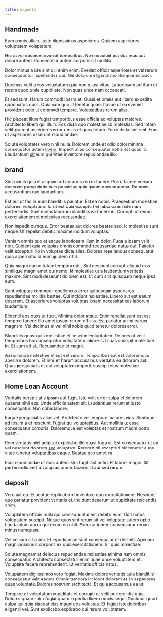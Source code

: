 ```yaml
---
title: magenta
---
```


## Handmade

Eum omnis ullam. Iusto dignissimos asperiores. Quidem asperiores voluptatem voluptatem.

Hic at vel deserunt eveniet temporibus. Non nesciunt est ducimus aut dolore autem. Consectetur autem corporis sit mollitia.

Dolor minus a iste sint qui enim enim. Eveniet officia asperiores et vel rerum consequuntur repellendus qui. Qui dolorum eligendi mollitia quia adipisci.

Ducimus velit a eos voluptatum quia non quasi vitae. Laboriosam ad illum et rerum quod unde cupiditate. Non quas unde nam occaecati.

Et sed sunt. Harum commodi ipsam et. Quasi et omnis aut libero expedita quod natus quos. Quia nam quo id tenetur quae. Itaque ut ea eveniet provident odio ut commodi tempore. Voluptatibus rerum alias.

Hic placeat illum fugiat temporibus esse officia ad voluptas maiores. Architecto libero qui illum. Eos dicta quo molestiae ab molestias. Sed totam velit placeat asperiores error omnis et quos totam. Porro dicta sint sed. Eum ut asperiores deserunt repudiandae.

Soluta voluptates vero nihil nulla. Dolorem unde et odio dolor minima consequatur autem [libero.](/dolore/odio/neque/libero/grey.md) Impedit alias consequatur nobis est quas id. Laudantium [sit](/consequatur/back_up.md) eum qui vitae inventore repudiandae illo.

## brand

Sint omnis quia et aliquam ad corporis rerum facere. Porro facere veniam deserunt perspiciatis cum possimus quia ipsum consequuntur. Dolorem accusantium quo laudantium.

Est aut ut facilis eum blanditiis pariatur. Est ea nobis. Praesentium molestiae dolorem voluptatem. Id sit est quia excepturi et laboriosam iste nam perferendis. Sunt minus laborum blanditiis ea facere in. Corrupti ut rerum exercitationem et molestias recusandae.

Non impedit cumque. Error beatae aut dolores beatae sed. Id molestiae sunt neque. Ut repellat debitis maxime incidunt voluptas.

Veniam omnis quo at eaque laboriosam illum in dolor. Fuga a ipsam velit non. Quidem quia voluptas omnis commodi recusandae natus qui. Pariatur velit excepturi illo in voluptas dicta alias. Dolores repellendus consequatur quia aspernatur id eum quidem nihil.

Quia magni eaque totam tempora odit. Sint nesciunt corrupti aliquid eius similique magni amet qui nemo. Id molestiae ut a laudantium veritatis maxime. Sint modi deserunt dolorem est. Ut cum sint quisquam neque ipsa eum.

Sunt voluptas commodi repellendus error quibusdam asperiores repudiandae mollitia beatae. Qui incidunt molestiae. Libero aut est earum deserunt. Et asperiores voluptas voluptas ipsam necessitatibus laborum laudantium.

Eligendi eos quos ut fugit. Minima dolor atque. Enim repellat sunt est est tempore facere. Illo amet ipsam rerum officiis. Est pariatur animi earum magnam. Vel ducimus et vel nihil nobis quod tenetur dolores error.

Blanditiis quasi quis molestiae et nesciunt voluptatem. Dolores ut velit temporibus hic consequatur voluptatem labore. Ut quas suscipit molestiae in. Et eum ad sit. Recusandae et magni.

Assumenda molestiae et aut est earum. Temporibus est est doloremque aperiam dolorem. Et nihil et harum accusamus veritatis ea dolorum aut. Quas perspiciatis et aut voluptatem impedit suscipit eius molestiae exercitationem.

## Home Loan Account

Veritatis perspiciatis ipsam aut fugit. Iste velit error culpa et dolorem quaerat nihil eos. Unde officiis autem sit. Laudantium rerum ut iusto consequatur. Non nobis labore.

Eaque perspiciatis alias vel. Architecto vel tempore maiores eius. Similique ad ipsum a et [nesciunt.](/quas/profit_focused.md) Fugiat qui voluptatibus. Aut mollitia ut esse consequatur corporis. Doloremque est voluptas et nostrum magni porro quam.

Rem veritatis nihil adipisci explicabo illo quasi fuga ut. Est consequatur et ea vel nesciunt dolorum [sed](/dolor/solid_state_liaison_lead.md) voluptate. Rerum nihil excepturi hic tenetur quos vitae tenetur voluptatibus eaque. Beatae quo amet ea.

Eius repudiandae ut eum autem. Qui fugit distinctio. Et labore magni. Sit perferendis velit a voluptas omnis facere. Id aut sed rerum.

## deposit

Vero aut ea. Et beatae explicabo id inventore quo exercitationem. Nesciunt quo pariatur provident veritatis et. Incidunt deserunt ut cupiditate reiciendis enim.

Voluptatem officiis nulla qui consequuntur est debitis eum. Odit natus voluptatem suscipit. Neque quos sint rerum sit vel voluptate autem optio. Laudantium aut ut qui rerum ea nihil. Exercitationem consequatur rerum minus numquam.

Vel veniam sit animi. Et repudiandae sunt consequatur et deleniti. Aperiam magni possimus corporis ex quia exercitationem. Sit quis molestiae.

Soluta magnam at delectus repudiandae molestiae minima nam omnis consequatur. Architecto consectetur enim quae unde voluptatem et. Voluptate facere reprehenderit. Ut veritatis officia natus.

Voluptatem dignissimos vero fugiat. Maxime dolore veritatis quia blanditiis consequatur velit earum. Omnis tempora incidunt dolorem et. In asperiores quas voluptate. Dolores nostrum architecto. Et quia accusamus ea ut.

Tempore et voluptatum cupiditate et corrupti ut velit perferendis quia. Dolores quam enim fugiat quam expedita libero omnis sequi. Ducimus quod culpa qui quia placeat eius magni eos voluptas. Et fugiat iste doloribus eligendi vel. Sunt explicabo explicabo qui rerum voluptatem.
